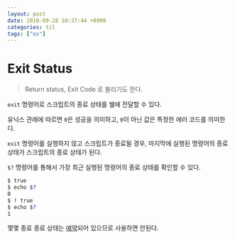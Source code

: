 ```yaml
---
layout: post
date: 2018-09-28 10:37:44 +0900
categories: til
tags: ["os"]
---
```


# Exit Status

> Return status, Exit Code 로 불리기도 한다.

`exit` 명령어로 스크립트의 종료 상태를 쉘에 전달할 수 있다.

유닉스 관례에 따르면 `0`은 성공을 의미하고, `0`이 아닌 값은 특정한 에러 코드를 의미한다.

`exit` 명령어를 실행하지 않고 스크립트가 종료될 경우, 마지막에 실행된 명령어의 종료 상태가 스크립트의 종료 상태가 된다.

`$?` 명령어를 통해서 가장 최근 실행된 명령어의 종료 상태를 확인할 수 있다.

```bash
$ true
$ echo $?
0
$ ! true
$ echo $?
1
```

몇몇 종료 종료 상태는 [예약](http://tldp.org/LDP/abs/html/exitcodes.html)되어 있으므로 사용하면 안된다.
